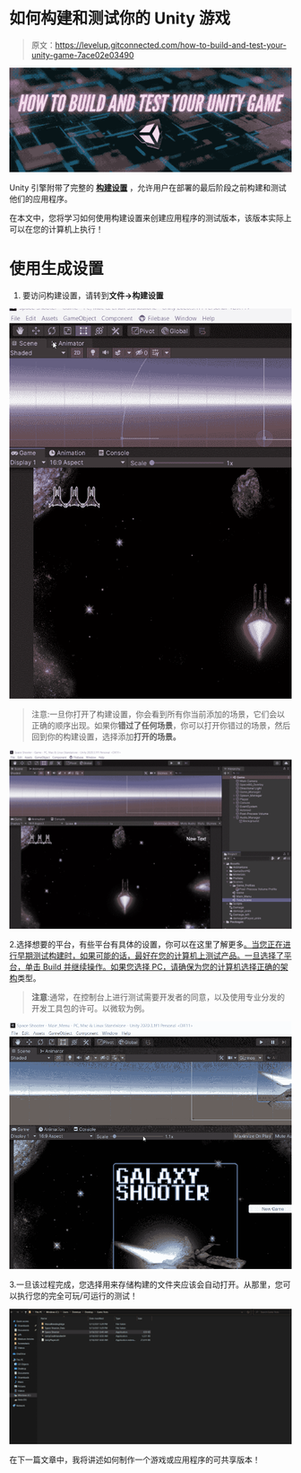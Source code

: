 # 如何构建和测试你的 Unity 游戏

> 原文：<https://levelup.gitconnected.com/how-to-build-and-test-your-unity-game-7ace02e03490>

![](img/06a775e15eb46a64bf4921e0f7bf74b1.png)

Unity 引擎附带了完整的 [**构建设置**](https://docs.unity3d.com/Manual/BuildSettings.html) ，允许用户在部署的最后阶段之前构建和测试他们的应用程序。

在本文中，您将学习如何使用构建设置来创建应用程序的测试版本，该版本实际上可以在您的计算机上执行！

# 使用生成设置

1.  要访问构建设置，请转到**文件→构建设置**

![](img/c35cf2f30bfd46206dbd660d047b000c.png)

> 注意:一旦你打开了构建设置，你会看到所有你当前添加的场景，它们会以正确的顺序出现。如果你**错过了任何场景**，你可以打开你错过的场景，然后回到你的构建设置，选择添加**打开的场景。**

![](img/59a55cbf496806056ef0360d289de52c.png)

2.选择想要的平台，有些平台有具体的设置，你可以在这里了解更多[。当您正在进行早期测试构建时，如果可能的话，最好在您的计算机上测试产品。一旦选择了平台，单击 Build 并继续操作。如果您选择 PC，请确保为您的计算机选择正确的](https://docs.unity3d.com/Manual/BuildSettings.html)[架构](https://www.seeedstudio.com/blog/2020/02/24/what-is-x86-architecture-and-its-difference-between-x64/#:~:text=x86%20refers%20to%20a%2032%2Dbit%20CPU%20and%20operating%20system,bit%20CPU%20and%20operating%20system.)类型。

> **注意**:通常，在控制台上进行测试需要开发者的同意，以及使用专业分发的开发工具包的许可。以微软为例。

![](img/9e327265882630c2791200406f79ee2c.png)

3.一旦该过程完成，您选择用来存储构建的文件夹应该会自动打开。从那里，您可以执行您的完全可玩/可运行的测试！

![](img/c2a675a02ea083892356b1780a93687e.png)

在下一篇文章中，我将讲述如何制作一个游戏或应用程序的可共享版本！